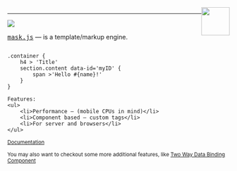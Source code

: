 <img src='http://libjs.it/images/mask.png' style='float:right' height="64"/>
<hr/>
<a href='http://travis-ci.org/tenbits/MaskJS'><img src='https://secure.travis-ci.org/tenbits/MaskJS.png'/></a>

<p>
	<tt><a href='http://libjs.it/#/mask' target='_blank'>mask.js</a></tt> — is a template/markup engine.
	
<div><pre><code>
.container {
	h4 > 'Title'
	section.content data-id='myID' {
		span >'Hello #{name}!'
	}
}
</code></pre></div>

	Features:
	<ul>
		<li>Performance — (mobile CPUs in mind)</li>
		<li>Component based — custom tags</li>
		<li>For server and browsers</li>
	</ul>
</p>

<p>
	<small><a href='http://libjs.it/#/mask'>Documentation</a></small>
	</p>
<p>
	<small>You may also want to checkout some more additional features, like <a href='http://libjs.it/#/compos/dualbind'>Two Way Data Binding Component</a></small>
	</p>